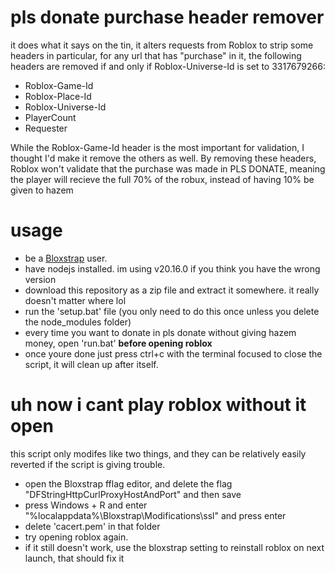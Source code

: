 # pls donate purchase header remover
it does what it says on the tin, it alters requests from Roblox to strip some headers
in particular, for any url that has "purchase" in it, the following headers are removed
if and only if Roblox-Universe-Id is set to 3317679266:
- Roblox-Game-Id
- Roblox-Place-Id
- Roblox-Universe-Id
- PlayerCount
- Requester

While the Roblox-Game-Id header is the most important for validation, I thought I'd make it
remove the others as well. By removing these headers, Roblox won't validate that the purchase
was made in PLS DONATE, meaning the player will recieve the full 70% of the robux, instead of
having 10% be given to hazem

# usage
- be a [Bloxstrap](https://github.com/bloxstraplabs/bloxstrap) user.
- have nodejs installed. im using v20.16.0 if you think you have the wrong version
- download this repository as a zip file and extract it somewhere. it really doesn't matter where lol
- run the 'setup.bat' file (you only need to do this once unless you delete the node_modules folder)
- every time you want to donate in pls donate without giving hazem money, open 'run.bat' **before opening roblox**
- once youre done just press ctrl+c with the terminal focused to close the script, it will clean up after itself.

# uh now i cant play roblox without it open
this script only modifes like two things, and they can be relatively easily reverted if the script is giving trouble.
- open the Bloxstrap fflag editor, and delete the flag "DFStringHttpCurlProxyHostAndPort" and then save
- press Windows + R and enter "%localappdata%\Bloxstrap\Modifications\ssl" and press enter
- delete 'cacert.pem' in that folder
- try opening roblox again. 
- if it still doesn't work, use the bloxstrap setting to reinstall roblox on next launch, that should fix it